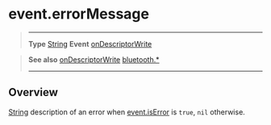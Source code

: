 # event.errorMessage

> --------------------- ------------------------------------------------------------------------------------------
> __Type__              [String](https://docs.coronalabs.com/api/type/String.html)
> __Event__             [onDescriptorWrite](/plugin/bluetooth/type/Gatt/event/onDescriptorWrite/index.md)


> __See also__          [onDescriptorWrite](/plugin/bluetooth/type/Gatt/event/onDescriptorWrite/index.md)
>						[bluetooth.*](/plugin/bluetooth.md)
> --------------------- ------------------------------------------------------------------------------------------

## Overview

[String](https://docs.coronalabs.com/api/type/String.html) description of an error when [event.isError](/plugin/bluetooth/type/Gatt/event/onDescriptorWrite/isError.md) is `true`, `nil` otherwise.